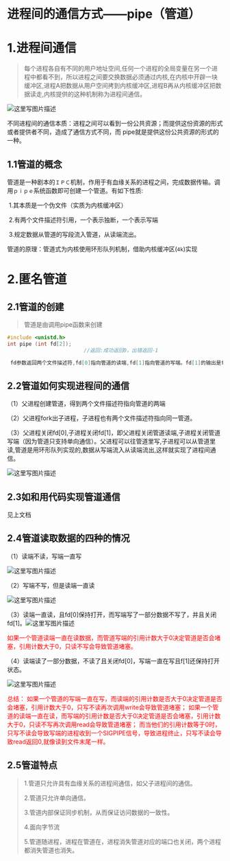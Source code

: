 # 进程间的通信方式——pipe（管道）



# 1.进程间通信

>每个进程各自有不同的用户地址空间,任何一个进程的全局变量在另一个进程中都看不到，所以进程之间要交换数据必须通过内核,在内核中开辟一块缓冲区,进程A把数据从用户空间拷到内核缓冲区,进程B再从内核缓冲区把数据读走,内核提供的这种机制称为进程间通信。 

![这里写图片描述](https://img-blog.csdn.net/20170509155514495?watermark/2/text/aHR0cDovL2Jsb2cuY3Nkbi5uZXQvc2t5cm9iZW4=/font/5a6L5L2T/fontsize/400/fill/I0JBQkFCMA==/dissolve/70/gravity/SouthEast)

不同进程间的通信本质：进程之间可以看到一份公共资源；而提供这份资源的形式或者提供者不同，造成了通信方式不同，而 pipe就是提供这份公共资源的形式的一种。



## 1.1管道的概念

​		管道是一种剧本的`ＩＰＣ`机制，作用于有血缘关系的进程之间，完成数据传输。调用`ｐｉｐｅ`系统函数即可创建一个管道。有如下性质:

​		1.其本质是一个伪文件（实质为内核缓冲区）

​		2.有两个文件描述符引用，一个表示独断，一个表示写端

​		3.规定数据从管道的写段流入管道，从读端流出。

管道的原理：管道式为内核使用环形队列机制，借助内核缓冲区(`4k`)实现



# 2.匿名管道

## 2.1管道的创建

> 管道是由调用pipe函数来创建



```c
#include <unistd.h>
int pipe (int fd[2]);
                         //返回:成功返回0，出错返回-1     
```

```C
 fd参数返回两个文件描述符,fd[0]指向管道的读端,fd[1]指向管道的写端。fd[1]的输出是fd[0]的输入。
```

## 2.2管道如何实现进程间的通信

（1）父进程创建管道，得到两个⽂件描述符指向管道的两端


（2）父进程fork出子进程，⼦进程也有两个⽂件描述符指向同⼀管道。

（3）父进程关闭fd[0],子进程关闭fd[1]，即⽗进程关闭管道读端,⼦进程关闭管道写端（因为管道只支持单向通信）。⽗进程可以往管道⾥写,⼦进程可以从管道⾥读,管道是⽤环形队列实现的,数据从写端流⼊从读端流出,这样就实现了进程间通信。

![这里写图片描述](https://img-blog.csdn.net/20170509162502566?watermark/2/text/aHR0cDovL2Jsb2cuY3Nkbi5uZXQvc2t5cm9iZW4=/font/5a6L5L2T/fontsize/400/fill/I0JBQkFCMA==/dissolve/70/gravity/SouthEast)

## 2.3如和用代码实现管道通信

见上文档

## 2.4管道读取数据的四种的情况

（1）读端不读，写端一直写

![这里写图片描述](https://img-blog.csdn.net/20170509235601938?watermark/2/text/aHR0cDovL2Jsb2cuY3Nkbi5uZXQvc2t5cm9iZW4=/font/5a6L5L2T/fontsize/400/fill/I0JBQkFCMA==/dissolve/70/gravity/SouthEast)

（2）写端不写，但是读端一直读

![这里写图片描述](https://img-blog.csdn.net/20170510000703098?watermark/2/text/aHR0cDovL2Jsb2cuY3Nkbi5uZXQvc2t5cm9iZW4=/font/5a6L5L2T/fontsize/400/fill/I0JBQkFCMA==/dissolve/70/gravity/SouthEast)

（3）读端一直读，且fd[0]保持打开，而写端写了一部分数据不写了，并且关闭fd[1]。![这里写图片描述](https://img-blog.csdn.net/20170510001736356?watermark/2/text/aHR0cDovL2Jsb2cuY3Nkbi5uZXQvc2t5cm9iZW4=/font/5a6L5L2T/fontsize/400/fill/I0JBQkFCMA==/dissolve/70/gravity/SouthEast)

<font color = red>如果一个管道读端一直在读数据，而管道写端的引⽤计数⼤于0决定管道是否会堵塞，引用计数大于0，只读不写会导致管道堵塞。</font>

（4）读端读了一部分数据，不读了且关闭fd[0]，写端一直在写且f[1]还保持打开状态。

![这里写图片描述](https://img-blog.csdn.net/20170510002648368?watermark/2/text/aHR0cDovL2Jsb2cuY3Nkbi5uZXQvc2t5cm9iZW4=/font/5a6L5L2T/fontsize/400/fill/I0JBQkFCMA==/dissolve/70/gravity/SouthEast)

<font color =red>总结：
如果一个管道的写端一直在写，而读端的引⽤计数是否⼤于0决定管道是否会堵塞，引用计数大于0，只写不读再次调用write会导致管道堵塞；
如果一个管道的读端一直在读，而写端的引⽤计数是否⼤于0决定管道是否会堵塞，引用计数大于0，只读不写再次调用read会导致管道堵塞；
而当他们的引用计数等于0时，只写不读会导致写端的进程收到一个SIGPIPE信号，导致进程终止，只写不读会导致read返回0,就像读到⽂件末尾⼀样。</font>

## 2.5管道特点

>1.管道只允许具有血缘关系的进程间通信，如父子进程间的通信。 
>
>2.管道只允许单向通信。 
>
>3.管道内部保证同步机制，从而保证访问数据的一致性。 
>
>4.面向字节流 
>
>5.管道随进程，进程在管道在，进程消失管道对应的端口也关闭，两个进程都消失管道也消失。

